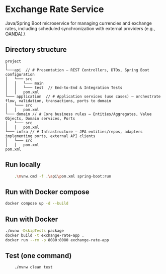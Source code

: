 # Exchange Rate Service
Java/Spring Boot microservice for managing currencies and exchange rates,
including scheduled synchronization with external providers (e.g., OANDA).\

## Directory structure
```text
project  
│
└───api  // # Presentation – REST Controllers, DTOs, Spring Boot configuration
│   └─── src
│   │   └─── main    
│   │   └─── test  // End-to-End & Integration Tests
│   │   pom.xml
└─── application  // # Application services (use cases) – orchestrate flow, validation, transactions, ports to domain
│   └─── src
│   │   pom.xml
└─── domain // # Core business rules – Entities/Aggregates, Value Objects, Domain services, Ports
│   └─── src 
│   │   pom.xml
└─── infra // # Infrastructure – JPA entities/repos, adapters implementing ports, external API clients
│   └─── src 
│   │   pom.xml
pom.xml
```

## Run locally
```bash
    .\mvnw.cmd -f .\api\pom.xml spring-boot:run
```

## Run with Docker compose
```bash
docker compose up -d --build
```

## Run with Docker
```bash
./mvnw -DskipTests package
docker build -t exchange-rate-app .
docker run --rm -p 8080:8080 exchange-rate-app
```

## Test (one command)
```bash
    ./mvnw clean test
```